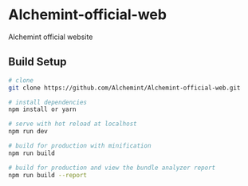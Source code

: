 # Alchemint-official-web

Alchemint official website

## Build Setup

``` bash
# clone
git clone https://github.com/Alchemint/Alchemint-official-web.git

# install dependencies
npm install or yarn

# serve with hot reload at localhost
npm run dev

# build for production with minification
npm run build

# build for production and view the bundle analyzer report
npm run build --report
```

